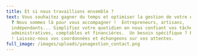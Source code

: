 ```yaml
---
title: Et si nous travaillions ensemble ?
text: Vous souhaitez gagner du temps et optimiser la gestion de votre entreprise
  ? Nous sommes là pour vous accompagner !  Entrepreneurs, artisans,
  indépendants... Simplifiez votre quotidien en nous confiant vos tâches
  administratives, comptables et financières.  Un besoin spécifique ? Parlons-en
  ! Laissez-nous vos coordonnées et échangeons sur vos attentes.
full_image: /images/uploads/yanagestion_contact.png
---
```

